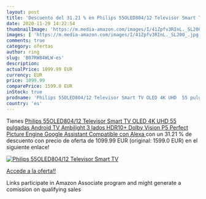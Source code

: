 ```yaml
---
layout: post
title: 'Descuento del 31.21 % en Philips 55OLED804/12 Televisor Smart TV '
date: 2020-11-29 14:22:54
thumbnailImage: 'https://m.media-amazon.com/images/I/41Zpfv3RInL._SL200_.jpg'
images: [ 'https://m.media-amazon.com/images/I/41Zpfv3RInL._SL200_.jpg' ]
comments: true
category: ofertas
author: ring
slug: 'B07RW84WLW-es'
description:
actualPrice: 1099.99 EUR
currency: EUR
price: 1099.99
comparePrice: 1599.0 EUR
inStock: true
prodname: 'Philips 55OLED804/12 Televisor Smart TV OLED 4K UHD  55 pulgadas  Android TV  Ambilight 3 lados  HDR10+  Dolby Vision  P5 Perfect Picture Engine  Google Assistant  Compatible con Alexa '
country: 'es'
---
```


Tienes [Philips 55OLED804/12 Televisor Smart TV OLED 4K UHD  55 pulgadas  Android TV  Ambilight 3 lados  HDR10+  Dolby Vision  P5 Perfect Picture Engine  Google Assistant  Compatible con Alexa ](https://www.amazon.es/dp/B07RW84WLW/?tag=tolees-21) con un 31.21 % de descuento con precio de oferta de 1099.99 EUR (original: 1599.0 EUR) en el siguiente enlace!

[![Philips 55OLED804/12 Televisor Smart TV ](https://m.media-amazon.com/images/I/41Zpfv3RInL._SL200_.jpg)](https://www.amazon.es/dp/B07RW84WLW/?tag=tolees-21)

[Accede a la oferta!!](https://www.amazon.es/dp/B07RW84WLW/?tag=tolees-21)

Links participate in Amazon Associate program and might generate a comission on qualifying sales


